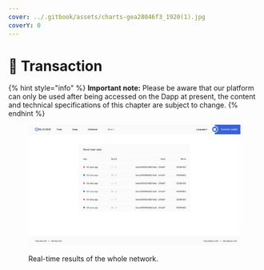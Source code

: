 ```yaml
---
cover: ../.gitbook/assets/charts-gea28046f3_1920(1).jpg
coverY: 0
---
```


# 🔎 Transaction

{% hint style="info" %}
**Important note:** Please be aware that our platform can only be used after being accessed on the Dapp at present, the content and technical specifications of this chapter are subject to change.
{% endhint %}

<figure><img src="../.gitbook/assets/截屏2022-12-20 06.03.18.png" alt=""><figcaption><p>Real-time results of the whole network.</p></figcaption></figure>
